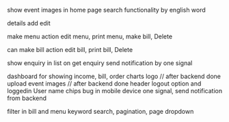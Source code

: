 <!------------ Client side ----------->

show event images in home page
search functionality by english word

<!------------ Admin side ----------->
<!-- DONE -->

details add edit

<!-- MENU -->

make menu
action
edit menu, print menu, make bill, Delete

<!-- BILL -->

can make bill
action
edit bill, print bill, Delete

<!-- ENQUIRY -->

show enquiry in list
on get enquiry send notification by one signal

<!-- LAST -->

dashboard for showing income, bill, order charts
logo // after backend done
upload event images // after backend done
header logout option and loggedin User name
chips bug in mobile device
one signal, send notification from backend

<!-- GOPI -->

filter in bill and menu
keyword search, pagination, page dropdown
